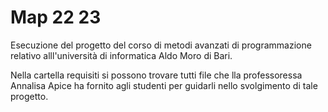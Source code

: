 # Map 22 23

Esecuzione del progetto del corso di metodi avanzati di programmazione relativo
alll'università di informatica Aldo Moro di Bari.

Nella cartella requisiti si possono trovare tutti file che lla professoressa Annalisa 
Apice ha fornito agli studenti per guidarli nello svolgimento di tale progetto.
